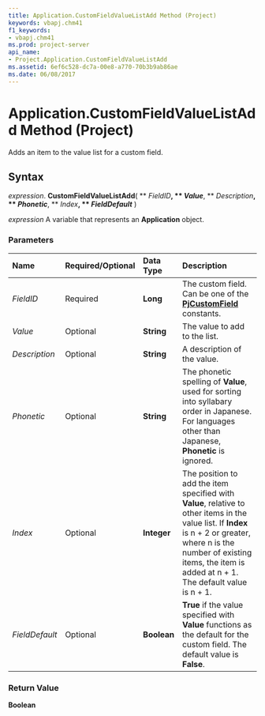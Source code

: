 ```yaml
---
title: Application.CustomFieldValueListAdd Method (Project)
keywords: vbapj.chm41
f1_keywords:
- vbapj.chm41
ms.prod: project-server
api_name:
- Project.Application.CustomFieldValueListAdd
ms.assetid: 6ef6c528-dc7a-00e8-a770-70b3b9ab86ae
ms.date: 06/08/2017
---
```



# Application.CustomFieldValueListAdd Method (Project)

Adds an item to the value list for a custom field.


## Syntax

 _expression_. **CustomFieldValueListAdd**( ** _FieldID_**, ** _Value_**, ** _Description_**, ** _Phonetic_**, ** _Index_**, ** _FieldDefault_** )

 _expression_ A variable that represents an **Application** object.


### Parameters



|**Name**|**Required/Optional**|**Data Type**|**Description**|
|:-----|:-----|:-----|:-----|
| _FieldID_|Required|**Long**|The custom field. Can be one of the  **[PjCustomField](Project.PjCustomField.md)** constants.|
| _Value_|Optional|**String**|The value to add to the list.|
| _Description_|Optional|**String**|A description of the value.|
| _Phonetic_|Optional|**String**|The phonetic spelling of  **Value**, used for sorting into syllabary order in Japanese. For languages other than Japanese, **Phonetic** is ignored.|
| _Index_|Optional|**Integer**|The position to add the item specified with  **Value**, relative to other items in the value list. If **Index** is n + 2 or greater, where n is the number of existing items, the item is added at n + 1. The default value is n + 1.|
| _FieldDefault_|Optional|**Boolean**|**True** if the value specified with **Value** functions as the default for the custom field. The default value is **False**.|

### Return Value

 **Boolean**


